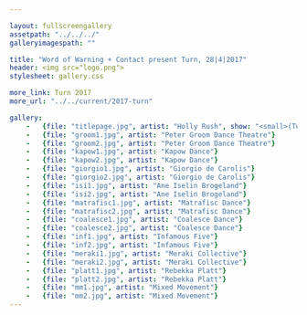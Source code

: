 ```yaml
---

layout: fullscreengallery
assetpath: "../../../"
galleryimagespath: ""

title: "Word of Warning + Contact present Turn, 28|4|2017"
header: <img src="logo.png">
stylesheet: gallery.css

more_link: Turn 2017
more_url: "../../current/2017-turn"

gallery:
    -   {file: "titlepage.jpg", artist: "Holly Rush", show: "<small>(Turn 2016) All images copyright &copy;2017 Word of Warning</small>"}
    -   {file: "groom1.jpg", artist: "Peter Groom Dance Theatre"}
    -   {file: "groom2.jpg", artist: "Peter Groom Dance Theatre"}
    -   {file: "kapow1.jpg", artist: "Kapow Dance"}
    -   {file: "kapow2.jpg", artist: "Kapow Dance"}
    -   {file: "giorgio1.jpg", artist: "Giorgio de Carolis"}
    -   {file: "giorgio2.jpg", artist: "Giorgio de Carolis"}
    -   {file: "isi1.jpg", artist: "Ane Iselin Brogeland"}
    -   {file: "isi2.jpg", artist: "Ane Iselin Brogeland"}
    -   {file: "matrafisc1.jpg", artist: "Matrafisc Dance"}
    -   {file: "matrafisc2.jpg", artist: "Matrafisc Dance"}
    -   {file: "coalesce1.jpg", artist: "Coalesce Dance"}
    -   {file: "coalesce2.jpg", artist: "Coalesce Dance"}
    -   {file: "inf1.jpg", artist: "Infamous Five"}
    -   {file: "inf2.jpg", artist: "Infamous Five"}
    -   {file: "meraki1.jpg", artist: "Meraki Collective"}     
    -   {file: "meraki2.jpg", artist: "Meraki Collective"}  
    -   {file: "platt1.jpg", artist: "Rebekka Platt"}
    -   {file: "platt2.jpg", artist: "Rebekka Platt"}
    -   {file: "mm1.jpg", artist: "Mixed Movement"}
    -   {file: "mm2.jpg", artist: "Mixed Movement"}
---
```

